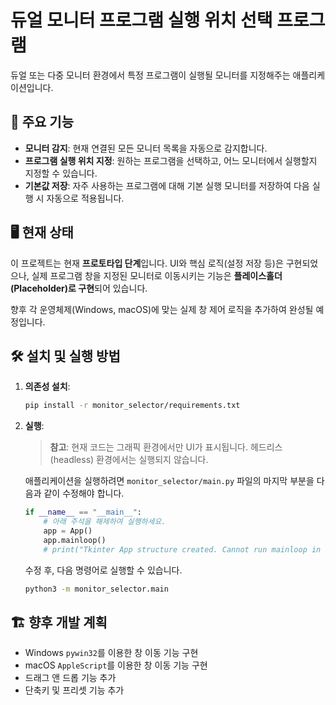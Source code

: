 # 듀얼 모니터 프로그램 실행 위치 선택 프로그램

듀얼 또는 다중 모니터 환경에서 특정 프로그램이 실행될 모니터를 지정해주는 애플리케이션입니다.

## 🌟 주요 기능

- **모니터 감지**: 현재 연결된 모든 모니터 목록을 자동으로 감지합니다.
- **프로그램 실행 위치 지정**: 원하는 프로그램을 선택하고, 어느 모니터에서 실행할지 지정할 수 있습니다.
- **기본값 저장**: 자주 사용하는 프로그램에 대해 기본 실행 모니터를 저장하여 다음 실행 시 자동으로 적용됩니다.

## 🖥️ 현재 상태

이 프로젝트는 현재 **프로토타입 단계**입니다. UI와 핵심 로직(설정 저장 등)은 구현되었으나, 실제 프로그램 창을 지정된 모니터로 이동시키는 기능은 **플레이스홀더(Placeholder)로 구현**되어 있습니다.

향후 각 운영체제(Windows, macOS)에 맞는 실제 창 제어 로직을 추가하여 완성될 예정입니다.

## 🛠️ 설치 및 실행 방법

1.  **의존성 설치**:
    ```bash
    pip install -r monitor_selector/requirements.txt
    ```

2.  **실행**:
    > **참고**: 현재 코드는 그래픽 환경에서만 UI가 표시됩니다. 헤드리스(headless) 환경에서는 실행되지 않습니다.

    애플리케이션을 실행하려면 `monitor_selector/main.py` 파일의 마지막 부분을 다음과 같이 수정해야 합니다.

    ```python
    if __name__ == "__main__":
        # 아래 주석을 해제하여 실행하세요.
        app = App()
        app.mainloop()
        # print("Tkinter App structure created. Cannot run mainloop in headless environment.")
    ```

    수정 후, 다음 명령어로 실행할 수 있습니다.
    ```bash
    python3 -m monitor_selector.main
    ```

## 🏗️ 향후 개발 계획

- Windows `pywin32`를 이용한 창 이동 기능 구현
- macOS `AppleScript`를 이용한 창 이동 기능 구현
- 드래그 앤 드롭 기능 추가
- 단축키 및 프리셋 기능 추가